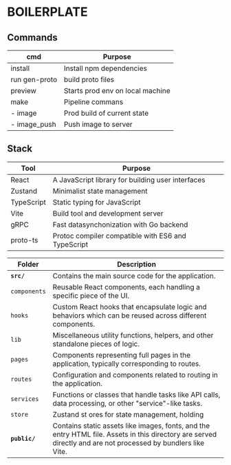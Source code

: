 # BOILERPLATE 

## Commands

| cmd          | Purpose                                           |
| ------------ | ------------------------------------------------- |
| install      | Install npm dependencies                          |
| run gen-proto| build proto files                                 |
| preview      | Starts prod env on local machine                  |
| make         | Pipeline commans                                  |
|  - image     | Prod build of current state                       |
|  - image_push| Push image to server                              |


## Stack

| Tool         | Purpose                                           |
| ------------ | ------------------------------------------------- |
| React        | A JavaScript library for building user interfaces |
| Zustand      | Minimalist state management                       |
| TypeScript   | Static typing for JavaScript                      |
| Vite         | Build tool and development server                 |
| gRPC         | Fast datasynchonization with Go backend           |
| proto-ts     | Protoc compiler compatible with ES6 and TypeScript|

| Folder      | Description                                                                                          |
|-------------|------------------------------------------------------------------------------------------------------|
| **`src/`**   | Contains the main source code for the application.                                                   |
| `components`| Reusable React components, each handling a specific piece of the UI.                                  |
| `hooks`     | Custom React hooks that encapsulate logic and behaviors which can be reused across different components.  |
| `lib`       | Miscellaneous utility functions, helpers, and other standalone pieces of logic.                          |
| `pages`     | Components representing full pages in the application, typically corresponding to routes.                |
| `routes`    | Configuration and components related to routing in the application.                                     |
| `services`  | Functions or classes that handle tasks like API calls, data processing, or other "service"-like tasks.    |
| `store`     | Zustand st ores for state management, holding |
| **`public/`**   | Contains static assets like images, fonts, and the entry HTML file. Assets in this directory are served directly and are not processed by bundlers like Vite. |
